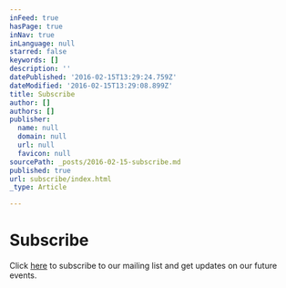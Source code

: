 ```yaml
---
inFeed: true
hasPage: true
inNav: true
inLanguage: null
starred: false
keywords: []
description: ''
datePublished: '2016-02-15T13:29:24.759Z'
dateModified: '2016-02-15T13:29:08.899Z'
title: Subscribe
author: []
authors: []
publisher:
  name: null
  domain: null
  url: null
  favicon: null
sourcePath: _posts/2016-02-15-subscribe.md
published: true
url: subscribe/index.html
_type: Article

---
```

# Subscribe

Click [here][0] to subscribe to our mailing list and get updates on our future events.

[0]: https://www.facebook.com/captivatemnl/app/100265896690345/